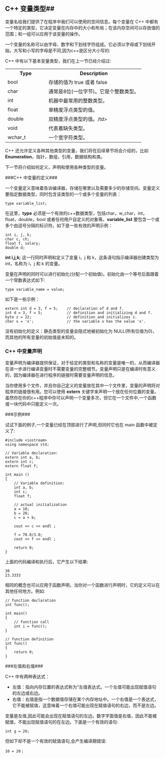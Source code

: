 ## C++ 变量类型##

变量名给我们提供了在程序中我们可以使用的空间信息。每个变量在 C++ 中都有一个特定的类型，它决定变量在内存中的大小和布局；在该内存空间可以存放值的范围；和一组可以应用于该变量的操作。


一个变量的名称可以由字母、数字和下划线字符组成。它必须以字母或下划线开始。大写和小写的字母是不同,因为c++是区分大小写的:

C++ 中有以下基本变量类型，我们在上一节已经介绍过:

<table class="table table-bordered">
<tr>
<th width="30%">Type</th>
<th>Description</th>
</tr>
<tr>
<td>bool</td>
<td>存储的值为 true 或者 false</td>
</tr>
<tr>
<td>char</td>
<td>通常是8位(一位字节)。它是个整数类型。</td>
</tr>
<tr>
<td>int</td>
<td>机器中最常用的整数类型。</td>
</tr>
<tr>
<td>float</td>
<td>单精度浮点类型的值。</td>
</tr>
<tr>
<td>double</td>
<td>双精度浮点类型的值。/td>
</tr>
<tr>
<td>void</td>
<td>代表着缺失类型。</td>
</tr>
<tr>
<td>wchar_t</td>
<td>一个宽字符类型。</td>
</tr>
</table>

C++ 还允许定义各种其他类型的变量，我们将在后续章节将会介绍的，比如 **Enumeration**，指针，数组，引用，数据结构和类。


下一节将介绍如何定义，声明和使用各种类型的变量。

###C++ 中变量的定义###

一个变量定义意味着告诉编译器，存储在哪里以及需要多少的存储空间。变量定义要指定数据类型，同时包含该类型的一个或多个变量的列表：

	type variable_list;

在这里，**type** 必须是一个有效的c++数据类型，包括char，w_char，int，float，double，bool 或者任何用户自定义的对象等。**variable_list** 要包含一个或多个由逗号分隔的标识符。如下是一些有效的声明示例：

	int i, j, k;
	char c, ch;
	float f, salary;
	double d;

**int i,j,k;** 这一行同时声明和定义了变量 i，j 和 k，这条语句指示编译器创建类型为 int，名称为 i，j 和 k 的变量。

变量在声明的同时可以进行初始化(分配一个初始值)。初始化由一个等号后面跟着一个常数表达式如下:

	type variable_name = value;

如下是一些示例：

	extern int d = 3, f = 5;    // declaration of d and f. 
	int d = 3, f = 5;           // definition and initializing d and f. 
	byte z = 22;                // definition and initializes z. 
	char x = 'x';               // the variable x has the value 'x'.

没有初始化的定义：静态类型的变量会隐式地被初始化为 NULL(所有位值为0)，而其他的所有变量的初始值是未知的。

### C++ 中变量声明 ####

变量声明为编译器提供保证，对于给定的类型和名称的变量是唯一的，从而编译器在进一步进行编译变量时不需要变量的完整细节。变量声明只是在编译时有意义的，因为编译器在进行程序的链接时需要变量声明的信息。

当你使用多个文件，并且你自己定义的变量放在其中一个文件里，变量的声明将对程序的链接很有用。您可以使用 **extern** 关键字来声明一个放在任何位置的变量。虽然你在你的c++程序中你可以声明一个变量多次，但它在一个文件中,一个函数或一块代码中只能定义一次。

###示例###

试试下面的例子,一个变量已经在顶部进行了声明,但同时它也在 main 函数中被定义了:

	#include <iostream>
	using namespace std;

	// Variable declaration:
	extern int a, b;
	extern int c;
	extern float f;
  
	int main ()
	{
		// Variable definition:
		int a, b;
		int c;
		float f;
 
		// actual initialization
		a = 10;
		b = 20;
		c = a + b;
 
		cout << c << endl ;

		f = 70.0/3.0;
		cout << f << endl ;
 
		return 0;
	}

上面的代码编译和执行后，它产生以下结果:

	30
	23.3333

相同的概念也可以应用于函数声明，当你对一个函数进行声明时，它的定义可以在其他任何地方。例如:

	// function declaration
	int func();

	int main()
	{
    	// function call
    	int i = func();
	}
	
	// function definition
	int func()
	{
    	return 0;
	}

###左值和右值###

C++ 中有两种表达式：

- 左值：指向内存位置的表达式称为“左值表达式。一个左值可能出现赋值语句的左边或右边。
- 右值：右值是指一个数据值存储在某个内存地址中。一个右值是一个表达式，它不能被赋值，这意味着一个右值可能出现在赋值语句的右边，而不是左边。

变量是左值,因此可能会出现在赋值语句的左边。数字字面值是右值，因此不能被赋值，不能出现赋值语句的在左边。下面是一个有效的语句:

	int g = 20;

但如下却不是一个有效的赋值语句,会产生编译期错误:

 	10 = 20；


